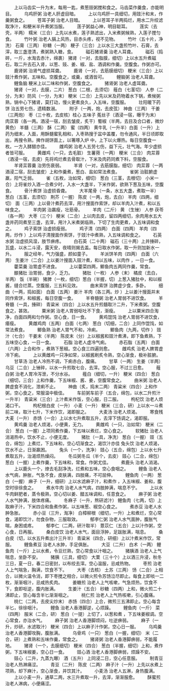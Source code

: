 <!-- { "loadSidebar": true } -->
　　上以马齿实一升为末，每用一匙，煮葱豉粥搅和食之。马齿菜作羹食，亦能明目。
　　乌鸡肝粥 治老人肝虚目暗。
　　上以乌鸡肝一具细切，用豉汁和末，作羹粥食之。
　　苍耳子粥 治老人目暗。
　　上以苍耳子半两捣烂，用水二升绞滤取净汁，和粳米半升煮粥当服。
　　莲子粥益心神，明目聪耳。
　　莲实（去壳，半两） 糯米（三合）上先以水煮，莲子熟滤出，入米煮粥候熟，入莲子搅匀食。
　　竹叶粥 治老人膈上风热，目赤头疼，视不见物。
　　竹叶（五十片，净洗） 石膏（三两） 砂糖（一两） 粳子（三合）上以水三大盏煎竹叶、石膏，去滓，取三盏澄清，煮粥熟入糖，食。
　　磁石猪肾羹 治老人耳聋。
　　磁石（捣碎，一斤，水淘去赤汁，绵裹） 猪肾（一对，去脂膜，细切）上以水五升煮磁石，取二升去石入肾，以葱、豉、姜、椒、盐、酒调和作羹。空腹食。作粥亦可。
　　鹿肾粥 治肾气虚损耳聋。
　　鹿肾（一对，去筋膜细切） 粳米（三合）上以豉汁煮作粥，五味和。空腹食之，或羹，或酒皆可。
　　鲤脑粥 治老人耳聋。
　　鲤鱼脑 粳米上以二味和作粥，空腹食之。
　　猪肾粥 治老人虚耳聋。
　　猪肾（一对，去膜，二片） 葱白（二根，去须切） 薤白（七茎切） 人参（二分，为末）防风（一分，为末） 粳米（二合）上先以米及药物着水下锅，煮候粥熟，锅中心下猪肾，莫打动，慢火更煮良久，入五味，空腹服。
　　壮阳暖下药饼 治五劳七伤，遗精数溺。
　　附子（一两，炮，去皮弦） 神曲（三两） 干姜（三两炮） 枣（三十枚，去皮核）桂心 五味子 菟丝子（酒浸一宿，曝干为末） 肉苁蓉（各一两。酒浸一宿，刮去皱皮，炙干）蜀椒（半两，去目及合口者，微炒黄色） 羊髓（三两） 酥（二两） 蜜（四两） 黄牛乳（一升半）白面（一升）上药为细末，入面，用酥髓蜜乳相和，入枣熟搜于盆中盖覆，勿令通风，半日顷即取出，再搜令熟，捭作胡饼面上，以箸啄入炉 中，上下以火爆热。每日空腹食一枚。一方入酵醋亦佳。
　　雌鸡粥 治老人五劳七伤，益下元，壮气海。年少虚损者皆可服。
　　黄雌鸡（一只，去毛脏） 生薯蓣（一两） 粳米（三合） 肉苁蓉（酒浸一宿，去皮）先将鸡烂煮去骨取汁，下米及肉药同煮下料，空服食。
　　羊肾苁蓉羹 治劳伤衰弱。
　　羊肾（一对，去筋膜脂，细切） 肉苁蓉（一两酒浸二宿，刮去皱皮）上和作羹煮，葱白、盐如常法煮食。
　　雀粥 治脏腑虚羸，阳气乏弱。
　　雀（五枚，治如常，细切） 葱白（三茎，去根切） 小米一合）上将雀炒入酒一合煮少时，入水一大盏半，下米作粥，欲熟下葱及五味，空腹食。
　　骨汁煮饼 治虚损昏聋。
　　大羊尾骨（一条，水五大盏，煮取一半） 葱白（五茎，去须切） 荆芥（一握） 陈皮（一两，炮，去白） 羊肉（四两，细切） 面（三两）上以骨汁煮药去滓，用汁搜面作索饼，却以羊肉入汁煮，和以五味食之。
　　羊肉粥 治羸瘦，壮筋骨。
　　羊肉（二斤） 黄 （生锉） 人参 茯苓（各一两） 大枣（三个） 粳米（二合）上以肉去皮，留四两细切，余肉用水五大盏并药同煮至三盏，去滓，用汁入米煮粥临熟，下切了生肉更煮，入五味调和食之。
　　鸡子索饼 治虚损瘦弱。
　　鸡子清（四两） 白面（四两） 羊肉（四两，炒作 ）上以鸡子清搜面作索饼，于豉汁中煮熟，入五味调和食之。
　　石英水粥 治虚损风湿，肢节痹疼。
　　白石英（二十两） 磁石（三十两）上并捶碎，瓦盛，以水二斗浸，露天安，夜晴则揭去盖。每日取水作粥，取一升则加新水一升。
　　服之经年，气力强盛，颜如童子。
　　羊派饼羊肉（四两） 白面（六两） 生姜汁（二合）上以姜汁搜面入豉汁煮，和以五味，以肉作 ，一日一食。
　　藿菜羹 治胃虚不进食。
　　上以藿菜四两，鲫鱼肉五两同作羹，常食。
　　酿猪肚 治胃弱，食少，乏力。
　　猪肚（一枚） 人参（末） 橘皮（去白，半两） 饭（半碗） 猪脾（一枚，细切）葱白（半握，切）上葱入猪肚中，和以椒酱，缝合烂蒸。空腹服，三五料见效。
　　曲末索饼 治脾虚少食，多卧。
　　细曲（一两，捣如面） 白面（五两） 姜汁 羊肉（各三两。炒 ）上以姜汁搜面并末同作索饼，和椒酱，每日空腹一食。
　　羊脊髓粥 治老人胃弱不进饮食。
　　羊脊髓（一具，捶碎） 青粱米（四合）上以水五升煎髓取汁二升，下米煮粥。空腹食之，甚效。
　　粟米粥 治老人胃弱呕吐不下食，渐瘦。
　　上以粟米四合淘净，白面四两和匀作粥。空心食，日一食。
　　黄鸡馄饨 治老人胃弱不进饮食，痿瘦。
　　黄雌鸡肉（五两） 白面（七两） 葱白（切细，二合）上同作馄饨，如常法煮食。
　　鲫鱼熟  治老人胃气不和，冷痢。
　　鲫鱼肉（九两，切作 ） 豉汁（七合） 干姜末（半两） 陈皮末（分）上以椒酱和豉汁煮沸，即下鱼煮熟，下五味空心食，一日一食。
　　石脂  治老人虚冷气痢。
　　赤石脂（五两） 白面（六两）上合和作 ，煮熟下葱椒。空心食三四遍则愈。
　　雌鸡炙 治老人脾胃虚冷下痢。
　　上以黄雌鸡一只净如常，以椒酱刷炙令熟，空心渐食，极补脏腑。
　　甘草汤 治老人冷热不调，下痢赤白，腹痛。
　　甘草（一两） 生姜（半两） 乌豆（二合）上锉碎，以水一升煎取七合，去滓。空心服，不过三日愈。
　　薤白粥 治老人胃冷泻泄，不分水谷。
　　薤白（细切，一升） 粳米（四合） 葱白（细切，三合）上和作羹，下五味椒、酱、姜，空腹常食之。
　　曲米粥 治老人脾虚食不消化，泄痢不止。
　　神曲（炙，捣末二两） 青粱米（四合）上和作粥，空心食之，常服温中极佳。
　　车前粥车前子（五合，绵包，以水二升煎汁一升半） 青粱米（三合）上汁煮米作饭，空心服，日二服。
　　枸杞饮 治老人烦渴口干。
　　枸杞根白皮（一升） 小麦（一升） 粳米（三合，研）上以水一斗煮前二味，取汁七升，下米作饮，渴即服之。
　　大麦汤 治老人烦渴。
　　寒食残大麦（一升） 赤饧（一合）上以水七升煮取五升，去滓下饧调之，渴即服。
　　黄鸡羹 治老人烦渴，小便黄，无力。
　　黄雌鸡（一只，治如常） 粳米（二合） 葱白（一握）上项同煮作羹，下五味以煮烂，空心食之。
　　软猪肚 治老人消渴热中，饮水不止，小便无度。
　　猪肚（一具，净洗） 葱白（一握） 豉（五合，绵包）上煮烂，下五味和，空心切渐食之，渴饮汁亦佳 兔头饮 治老人烦渴，饮水不止，日渐羸困。
　　兔头（一个，洗净） 豉心（五合，绵包）上以水七升煮取五升，治渴烦热燥闷。
　　冬瓜粥冬瓜（半个，去皮） 豉心（二合，绵包） 葱白（一握）上煮作羹，下五味和，常食。作粥尤佳。
　　煮鹿头 治老人消渴。
　　上以鹿头一个，燎去毛刮净洗，烂煮和五味，空心食咽之。
　　鲤鱼  治老人水气病，肿胀，气急不食，皮肤满，四肢痛，不可屈伸。
　　鲤鱼肉（一两） 葱白（一握） 麻子（一升，细研）上以水滤麻子汁，和煮作 ，入五味椒、姜和，腹空时徐徐食之。
　　煮水牛肉 治老人水气病，四肢肿满，喘息不宁。
　　上以水牛肉鲜肥者，蒸令极熟，空心切以姜、醋五味调和，任意食之。
　　麻子粥 治老人水气肿满，肢体疼痛。
　　冬麻子（一升，熬研滤汁） 鲤鱼肉（七两，切）上取麻子汁，下米四合和鱼煮作粥，以五味葱、椒空心食之。
　　煮赤豆 治老人水肿急胀。
　　赤小豆（三升，淘净） 白樟柳根（细切，一升）上和煮烂，空心常食，渴即饮汁，勿食杂物，三服取效。
　　郁李仁粥 治老人水气面肿，腹胀气喘，身困或疼。
　　郁李仁（二两，研汁取半） 薏苡仁（五合）上以汁作粥，空心食，日再服。
　　桑白皮饮 治老人水气，面目浮肿，足跋胀满，喘息。
　　桑白皮（切，以水五升煮出汁三升半） 青粱米（四合，研细）上以汁煮米作饮，常服。
　　鲤鱼煮豆 治老人水肿，手足俱胀。
　　大豆（二升） 白术（一两） 鲤鱼肉（一斤）上以水煮，令豆烂熟，空心常食以汁咽之。
　　猪胰酒 治老人上气喘息，坐卧不安。
　　猪胰（三具，细切） 大栗（三十个）上以酒三升浸，秋冬三日，夏一日，春二日密封，以布绞去滓。空心温服，忌咸热物。
　　枣煎 治老人上气喘急，胸满，饮食不下。
　　大枣（去核） 土苏（三两） 饧（二合）上相合，以微火温令消，即下枣搅之相合，以微火煎令苏饧泣尽即止。每食上即啖一二枚，渐渐咽汁，忌咸热炙肉。
　　姜糖煎 治老人上气咳嗽，气急烦热，饮食不下，食即呕逆，腹内胀满。
　　生姜汁（五合） 砂糖（四两）上和，微火煎二十沸即止，空心每含半匕渐渐咽之。
　　桃仁煎 治老人上气热咳嗽，引心腹痛。
　　桃仁（二两，去皮尖炒末） 赤饧（四合）上合，微煎三五沸即止。空心每含半匕，徐徐咽汁。
　　鲤鱼  治老人香港脚逆，心烦躁。
　　鲤鱼肉（一斤） 菜（四两） 服米（二合，研） 葱白（一提）上切了，以葱和煮 ，下五味姜椒调。空心常食，亦治水气。
　　麻子粥 治老人香港脚烦闷，吐逆痹弱。
　　麻子（一升，炒研，水滤取汁） 粳米（四合）上以麻子汁作粥，空心日一服。
　　乌鸡羹 治老人香港脚攻胸，腹胀满。
　　乌骨鸡（一只） 葱白（一握，细切） 米（二合，研）上煮熟和五味作羹，常食之。
　　猪肾粥 治老人香港脚痹弱，不能履地。
　　猪肾（一个，去膜细切） 粳米（四合） 葱白（半握，细切）上和，煮作粥，下五味椒姜，空心日一食。
　　豉心酒 治老人香港脚痹弱，烦躁不安。
　　豉心（二升，九蒸九曝） 酒（五升） 上同浸二日，空心任意服。
　　制青豆 治老人热淋痛涩。
　　青豆（二升） 陈皮（二两） 麻子汁（一升）上先以水煮上项熟，却下麻汁，空心渐食，并饮其汁。
　　小麦汤 治老人五淋，身热腹满。
　　上以小麦一升，通草二两，水三升煮取一升，去滓，渐渐服愈。
　　酥蜜煎 治老人淋病，小便痛涩。

